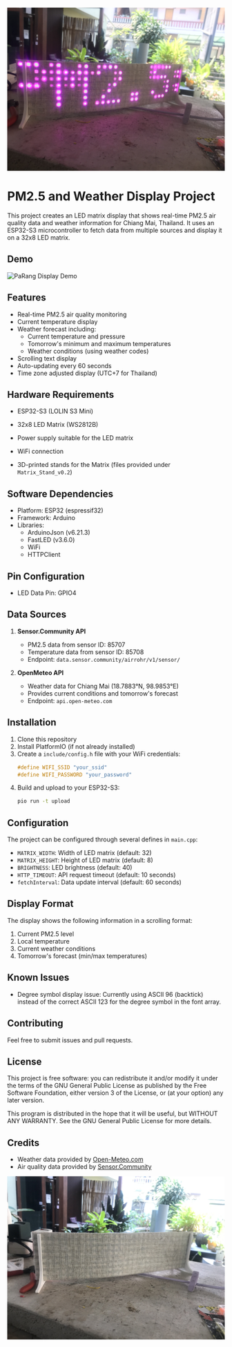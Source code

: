 ![PaRang Display in action](assets/Display_on.jpg)
# PM2.5 and Weather Display Project

This project creates an LED matrix display that shows real-time PM2.5 air quality data and weather information for Chiang Mai, Thailand. It uses an ESP32-S3 microcontroller to fetch data from multiple sources and display it on a 32x8 LED matrix.

## Demo

![PaRang Display Demo](assets/Display_PaRang.gif)

## Features

- Real-time PM2.5 air quality monitoring
- Current temperature display
- Weather forecast including:
  - Current temperature and pressure
  - Tomorrow's minimum and maximum temperatures
  - Weather conditions (using weather codes)
- Scrolling text display
- Auto-updating every 60 seconds
- Time zone adjusted display (UTC+7 for Thailand)

## Hardware Requirements

- ESP32-S3 (LOLIN S3 Mini)
- 32x8 LED Matrix (WS2812B)
- Power supply suitable for the LED matrix
- WiFi connection

- 3D-printed stands for the Matrix (files provided under `Matrix_Stand_v0.2`)

## Software Dependencies

- Platform: ESP32 (espressif32)
- Framework: Arduino
- Libraries:
  - ArduinoJson (v6.21.3)
  - FastLED (v3.6.0)
  - WiFi
  - HTTPClient

## Pin Configuration

- LED Data Pin: GPIO4

## Data Sources

1. **Sensor.Community API**
   - PM2.5 data from sensor ID: 85707
   - Temperature data from sensor ID: 85708
   - Endpoint: `data.sensor.community/airrohr/v1/sensor/`

2. **OpenMeteo API**
   - Weather data for Chiang Mai (18.7883°N, 98.9853°E)
   - Provides current conditions and tomorrow's forecast
   - Endpoint: `api.open-meteo.com`

## Installation

1. Clone this repository
2. Install PlatformIO (if not already installed)
3. Create a `include/config.h` file with your WiFi credentials:
   ```cpp
   #define WIFI_SSID "your_ssid"
   #define WIFI_PASSWORD "your_password"
   ```
4. Build and upload to your ESP32-S3:
   ```bash
   pio run -t upload
   ```

## Configuration

The project can be configured through several defines in `main.cpp`:

- `MATRIX_WIDTH`: Width of LED matrix (default: 32)
- `MATRIX_HEIGHT`: Height of LED matrix (default: 8)
- `BRIGHTNESS`: LED brightness (default: 40)
- `HTTP_TIMEOUT`: API request timeout (default: 10 seconds)
- `fetchInterval`: Data update interval (default: 60 seconds)

## Display Format

The display shows the following information in a scrolling format:
1. Current PM2.5 level
2. Local temperature
3. Current weather conditions
4. Tomorrow's forecast (min/max temperatures)

## Known Issues

- Degree symbol display issue: Currently using ASCII 96 (backtick) instead of the correct ASCII 123 for the degree symbol in the font array.

## Contributing

Feel free to submit issues and pull requests.

## License

This project is free software: you can redistribute it and/or modify it under the terms of the GNU General Public License as published by the Free Software Foundation, either version 3 of the License, or (at your option) any later version.

This program is distributed in the hope that it will be useful, but WITHOUT ANY WARRANTY. See the GNU General Public License for more details.

## Credits

- Weather data provided by [Open-Meteo.com](https://open-meteo.com)
- Air quality data provided by [Sensor.Community](https://sensor.community)

![PaRang when there's no current](assets/Display_off.jpg)
